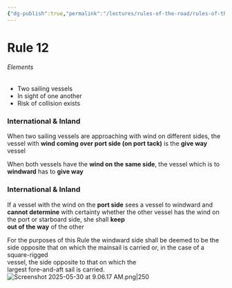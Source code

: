 ```yaml
---
{"dg-publish":true,"permalink":"/lectures/rules-of-the-road/rules-of-the-road-index/rule-12-sailing-vessels/","created":"2025-05-27T09:26:21.357-04:00","updated":"2025-05-30T09:06:58.150-04:00"}
---
```


# Rule 12
###### Elements
- Two sailing vessels
- In sight of one another
- Risk of collision exists

### International & Inland
When two sailing vessels are approaching with wind on different sides, the vessel with **wind coming over port side (on port tack)** is the **give way** vessel

When both vessels have the **wind on the same side**, the vessel which is to **windward** has to **give way**

### International & Inland 
If a vessel with the wind on the **port side** sees a vessel to windward and **cannot determine** with certainty whether the other vessel has the wind on the port or starboard side, she shall **keep**  
**out of the way** of the other

For the purposes of this Rule the windward side shall be deemed to be the side opposite that on which the mainsail is carried or, in the case of a square-rigged  
vessel, the side opposite to that on which the  
largest fore-and-aft sail is carried.
![Screenshot 2025-05-30 at 9.06.17 AM.png|250](/img/user/attachments/Screenshot%202025-05-30%20at%209.06.17%20AM.png)